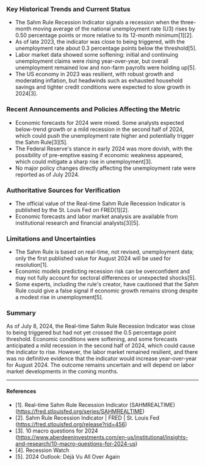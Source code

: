 ### Key Historical Trends and Current Status

- The Sahm Rule Recession Indicator signals a recession when the three-month moving average of the national unemployment rate (U3) rises by 0.50 percentage points or more relative to its 12-month minimum[1][2].
- As of late 2023, the indicator was close to being triggered, with the unemployment rate about 0.3 percentage points below the threshold[5].
- Labor market data showed some softening: initial and continuing unemployment claims were rising year-over-year, but overall unemployment remained low and non-farm payrolls were holding up[5].
- The US economy in 2023 was resilient, with robust growth and moderating inflation, but headwinds such as exhausted household savings and tighter credit conditions were expected to slow growth in 2024[3].

### Recent Announcements and Policies Affecting the Metric

- Economic forecasts for 2024 were mixed. Some analysts expected below-trend growth or a mild recession in the second half of 2024, which could push the unemployment rate higher and potentially trigger the Sahm Rule[3][5].
- The Federal Reserve's stance in early 2024 was more dovish, with the possibility of pre-emptive easing if economic weakness appeared, which could mitigate a sharp rise in unemployment[3].
- No major policy changes directly affecting the unemployment rate were reported as of July 2024.

### Authoritative Sources for Verification

- The official value of the Real-time Sahm Rule Recession Indicator is published by the St. Louis Fed on FRED[1][2].
- Economic forecasts and labor market analysis are available from institutional research and financial analysts[3][5].

### Limitations and Uncertainties

- The Sahm Rule is based on real-time, not revised, unemployment data; only the first published value for August 2024 will be used for resolution[1].
- Economic models predicting recession risk can be overconfident and may not fully account for sectoral differences or unexpected shocks[5].
- Some experts, including the rule's creator, have cautioned that the Sahm Rule could give a false signal if economic growth remains strong despite a modest rise in unemployment[5].

### Summary

As of July 8, 2024, the Real-time Sahm Rule Recession Indicator was close to being triggered but had not yet crossed the 0.5 percentage point threshold. Economic conditions were softening, and some forecasts anticipated a mild recession in the second half of 2024, which could cause the indicator to rise. However, the labor market remained resilient, and there was no definitive evidence that the indicator would increase year-over-year for August 2024. The outcome remains uncertain and will depend on labor market developments in the coming months.

---

#### References

- [1]. Real-time Sahm Rule Recession Indicator (SAHMREALTIME) (https://fred.stlouisfed.org/series/SAHMREALTIME)
- [2]. Sahm Rule Recession Indicator | FRED | St. Louis Fed (https://fred.stlouisfed.org/release?rid=456)
- [3]. 10 macro questions for 2024 (https://www.aberdeeninvestments.com/en-us/institutional/insights-and-research/10-macro-questions-for-2024-us)
- [4]. Recession Watch
- [5]. 2024 Outlook: Déjà Vu All Over Again